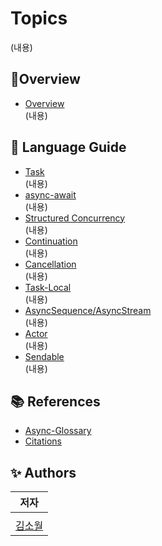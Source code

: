 # Topics

(내용)

## 🌱Overview

* [Overview]() <br> (내용)


## 📜 Language Guide

* [Task](language-guide/Task.md) <br> (내용)
* [async-await](language-guide/async-await.md) <br> (내용)
* [Structured Concurrency](language-guide/Structured-Concurrency.md) <br> (내용)
* [Continuation](language-guide/Continuation.md) <br> (내용)
* [Cancellation](language-guide/Cancellation.md) <br> (내용)
* [Task-Local](language-guide/Task-Local.md) <br> (내용)
* [AsyncSequence/AsyncStream](language-guide/AsyncSequence-AsyncStream.md) <br> (내용)
* [Actor](language-guide/Actor.md) <br> (내용)
* [Sendable](language-guide/Sendable.md) <br> (내용)

<!--* [GlobalActor](language-guide/MainActor-GlobalActor.md) <br> (내용)-->
<!--* [Task Executor](language-guide/Task-Executor.md) <br> (내용)-->
<!--* [Actor Executor](language-guide/Actor-Executor.md) <br> (내용)-->
<!--* [Region Based Isolation](language-guide/Region-Based-Isolation.md) <br> (내용)-->
<!--* [Attributes](language-guide/Atributes.md) <br> (내용)-->


## 📚 References

* [Async-Glossary](appendix/Async-Glossary.md)
* [Citations](appendix/Citations.md)


## ✨ Authors

| 저자 |
| :--: | 
|  |
| [김소월](https://github.com/rlarjsdn3) | 
